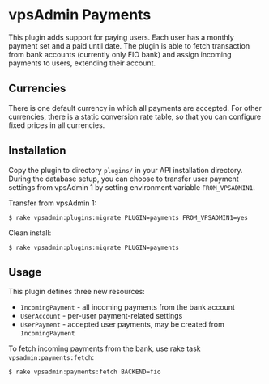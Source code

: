 vpsAdmin Payments
=================

This plugin adds support for paying users. Each user has a monthly payment set
and a paid until date. The plugin is able to fetch transaction from bank accounts
(currently only FIO bank) and assign incoming payments to users, extending their
account.

## Currencies
There is one default currency in which all payments are accepted. For other
currencies, there is a static conversion rate table, so that you can configure
fixed prices in all currencies.

## Installation
Copy the plugin to directory `plugins/` in your API installation directory.
During the database setup, you can choose to transfer user payment settings
from vpsAdmin 1 by setting environment variable `FROM_VPSADMIN1`.

Transfer from vpsAdmin 1:

    $ rake vpsadmin:plugins:migrate PLUGIN=payments FROM_VPSADMIN1=yes

Clean install:

    $ rake vpsadmin:plugins:migrate PLUGIN=payments

## Usage
This plugin defines three new resources:

- `IncomingPayment` - all incoming payments from the bank account
- `UserAccount` - per-user payment-related settings
- `UserPayment` - accepted user payments, may be created from `IncomingPayment`

To fetch incoming payments from the bank, use rake task `vpsadmin:payments:fetch`:

    $ rake vpsadmin:payments:fetch BACKEND=fio
